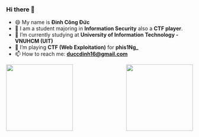 ### Hi there 👋

<!-- <img align="right" height="200" alt="anh ma tran" src="https://i.gifer.com/9kGQ.gif"><br/> -->
- 😄 My name is **Đinh Công Đức**
- 🔭 I am a student majoring in **Information Security** also a **CTF player**.<br>
- 🌱 I’m currently studying at **University of Information Technology - VNUHCM (UIT)**
- 👯 I’m playing **CTF (Web Exploitation)** for **phis1Ng_**
- 📫 How to reach me: **duccdinh16@gmail.com**
<!-- - 🔭 I’m currently learning ... -->
<!-- - 🤔 I’m looking for help with ... -->
<!-- - 💬 Ask me about ... -->
<!-- - 😄 Pronouns: ... -->
<!-- - ⚡ Fun fact: ... -->

<a href="https://github.com/dcduc168">
  <img height=180 align="left" src="https://github-readme-stats-git-masterrstaa-rickstaa.vercel.app/api?username=dcduc168&show_icons=true&theme=tokyonight&hide=issues&rank_icon=github&card_width=400" />
<!-- hide=contribs,prs,issues -->
</a>
<a href="https://github.com/dcduc168">
  <img height=180 align="right" src="https://github-readme-stats.vercel.app/api/top-langs?username=dcduc168&show_icons=true&theme=tokyonight&layout=compact&langs_count=8&card_width=200&text_bold=true" />
</a>
